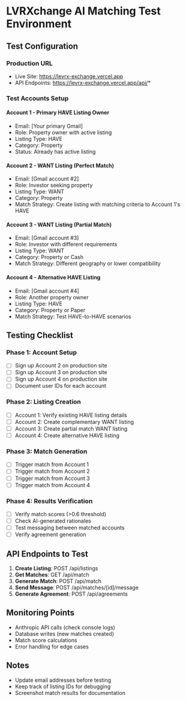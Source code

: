 # LVRXchange AI Matching Test Environment

## Test Configuration

### Production URL
- Live Site: https://levrx-exchange.vercel.app
- API Endpoints: https://levrx-exchange.vercel.app/api/*

### Test Accounts Setup

#### Account 1 - Primary HAVE Listing Owner
- Email: [Your primary Gmail]
- Role: Property owner with active listing
- Listing Type: HAVE
- Category: Property
- Status: Already has active listing

#### Account 2 - WANT Listing (Perfect Match)
- Email: [Gmail account #2]
- Role: Investor seeking property
- Listing Type: WANT
- Category: Property
- Match Strategy: Create listing with matching criteria to Account 1's HAVE

#### Account 3 - WANT Listing (Partial Match)
- Email: [Gmail account #3]
- Role: Investor with different requirements
- Listing Type: WANT
- Category: Property or Cash
- Match Strategy: Different geography or lower compatibility

#### Account 4 - Alternative HAVE Listing
- Email: [Gmail account #4]
- Role: Another property owner
- Listing Type: HAVE
- Category: Property or Paper
- Match Strategy: Test HAVE-to-HAVE scenarios

## Testing Checklist

### Phase 1: Account Setup
- [ ] Sign up Account 2 on production site
- [ ] Sign up Account 3 on production site
- [ ] Sign up Account 4 on production site
- [ ] Document user IDs for each account

### Phase 2: Listing Creation
- [ ] Account 1: Verify existing HAVE listing details
- [ ] Account 2: Create complementary WANT listing
- [ ] Account 3: Create partial match WANT listing
- [ ] Account 4: Create alternative HAVE listing

### Phase 3: Match Generation
- [ ] Trigger match from Account 1
- [ ] Trigger match from Account 2
- [ ] Trigger match from Account 3
- [ ] Trigger match from Account 4

### Phase 4: Results Verification
- [ ] Verify match scores (>0.6 threshold)
- [ ] Check AI-generated rationales
- [ ] Test messaging between matched accounts
- [ ] Verify agreement generation

## API Endpoints to Test

1. **Create Listing**: POST /api/listings
2. **Get Matches**: GET /api/match
3. **Generate Match**: POST /api/match
4. **Send Message**: POST /api/matches/[id]/message
5. **Generate Agreement**: POST /api/agreements

## Monitoring Points

- Anthropic API calls (check console logs)
- Database writes (new matches created)
- Match score calculations
- Error handling for edge cases

## Notes
- Update email addresses before testing
- Keep track of listing IDs for debugging
- Screenshot match results for documentation